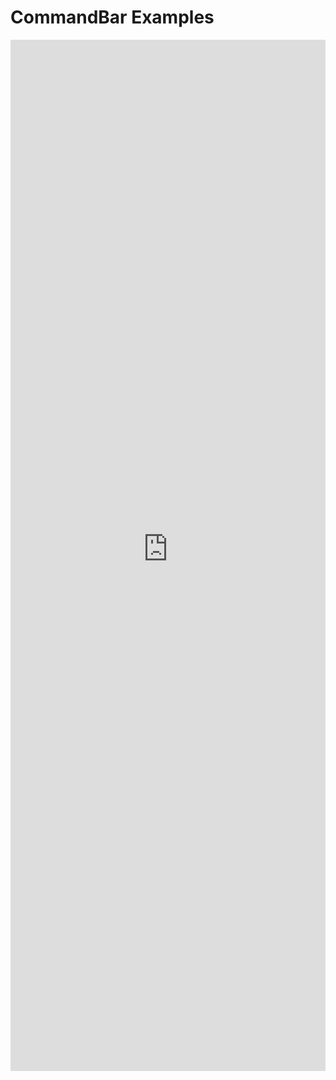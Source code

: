 # CommandBar Examples

<iframe 
    title='CommandBar Examples'
    src='https://fabricweb.z5.web.core.windows.net/pr-deploy-site/refs/heads/master/fabric-website-resources/dist/index.html#/examples/commandbar?docsExample=true'
    frameborder='no'
    height='1650'
    style='width: 100%;'
>